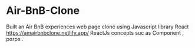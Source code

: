 # Air-BnB-Clone
Built an Air BnB experiences web page clone using Javascript library React
https://amairbnbclone.netlify.app/
ReactJs concepts suc as Component , porps .

